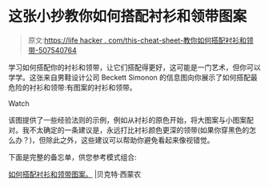 # 这张小抄教你如何搭配衬衫和领带图案

> 原文:[https://life hacker . com/this-cheat-sheet-教你如何搭配衬衫和领带-507540764](https://lifehacker.com/this-cheat-sheet-teaches-you-how-to-match-shirt-and-tie-507540764)

学习如何搭配你的衬衫和领带，让它们搭配得更好，这可能是一门艺术，但你可以学学。这张来自男鞋设计公司 Beckett Simonon 的信息图向你展示了如何搭配最危险的衬衫和领带:有图案的衬衫和领带。

Watch

该图提供了一些经验法则的示例，例如从衬衫的原色开始，将大图案与小图案配对。我不太确定的一条建议是，永远打比衬衫颜色更深的领带(如果你穿黑色的怎么办？)，但除此之外，这些建议可以帮助你避免看起来像视错觉。

下面是完整的备忘单，供您参考模式组合:

[如何搭配衬衫和领带图案。](http://www.beckettsimonon.com/blogs/news/7814175-how-to-match-shirt-and-tie-patterns) |贝克特·西蒙农